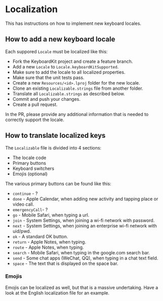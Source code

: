 # Localization

This has instructions on how to implement new keyboard locales.


## How to add a new keyboard locale

Each suppored `Locale` must be localized like this:

* Fork the KeyboardKit project and create a feature branch.
* Add a new `Locale` to `Locale.keyboardKitSupported`.
* Make sure to add the locale to all localized properties. 
* Make sure that the unit tests pass.
* Create a new `Resources/<id>.lproj` folder for the new locale.
* Clone an existing `Localizable.strings` file from another folder.
* Translate all `Localizable.strings` as described below.
* Commit and push your changes.
* Create a pull request.

In the PR, please provide any additional information that is needed to correctly support the locale.


## How to translate localized keys

The `Localizable` file is divided into 4 sections:

* The locale code
* Primary buttons
* Keyboard switchers
* Emojis (optional)

The various primary buttons can be found like this:

* `continue` - ?
* `done` - Apple Calendar, when adding new activity and tapping place or video call.
* `emergencyCall`- ?
* `go` - Mobile Safari, when typing a url.  
* `join` - System Settings, when joining a wi-fi network with password.
* `next` - System Settings, when joining an enterprise wi-fi network with uid/pwd.
* `ok` - A standard OK button.
* `return` - Apple Notes, when typing.
* `route` - Apple Notes, when typing.
* `search` - Mobile Safari, when typing in the google.com search bar.
* `send` - Some chat apps (WeChat, QQ), when typing in a chat text field.
* `space` - The text that is displayed on the space bar.   


### Emojis

Emojis can be localized as well, but that is a massive undertaking. Have a look at the English localization file for an example.
